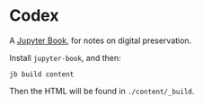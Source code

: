 Codex
=====

A [Jupyter Book](https://jupyterbook.org/), for notes on digital preservation.

Install `jupyter-book`, and then:

```
jb build content
```

Then the HTML will be found in `./content/_build`.